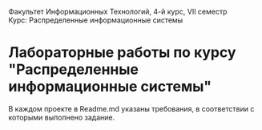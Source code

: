 Факультет Информационных Технологий,  4-й курс, VII семестр  
Курс: Распределенные информационные системы
# Лабораторные работы по курсу "Распределенные информационные системы"
В каждом проекте в Readme.md указаны требования, в соответствии с которыми выполнено задание.
